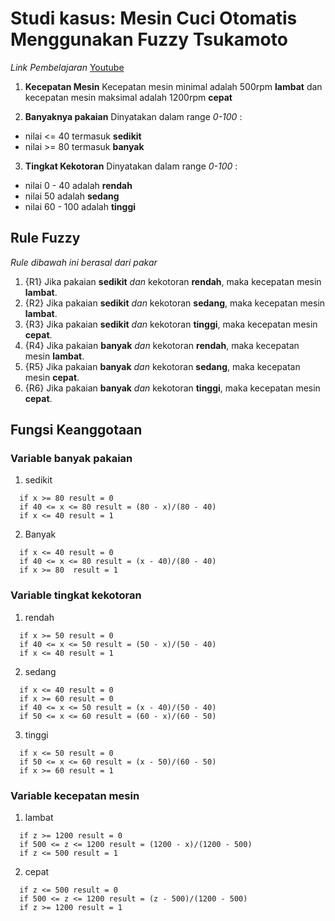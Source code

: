 # Studi kasus: Mesin Cuci Otomatis Menggunakan Fuzzy Tsukamoto

*Link Pembelajaran*  [Youtube](http://www.youtube.com/watch?v=aAjSFo0SXhg)


1. **Kecepatan Mesin**
Kecepatan mesin minimal adalah 500rpm **lambat** dan kecepatan mesin maksimal adalah 1200rpm **cepat**

2. **Banyaknya pakaian**
Dinyatakan dalam range *0-100* :
  * nilai <= 40 termasuk **sedikit**
  * nilai >= 80 termasuk **banyak**

3. **Tingkat Kekotoran**
Dinyatakan dalam range *0-100* :
  * nilai 0 - 40 adalah **rendah**
  * nilai 50 adalah **sedang**
  * nilai 60 - 100 adalah **tinggi**

## Rule Fuzzy
*Rule dibawah ini berasal dari pakar*

1. {R1} Jika pakaian **sedikit** *dan* kekotoran **rendah**, maka kecepatan mesin **lambat**.
2. {R2} Jika pakaian **sedikit** *dan* kekotoran **sedang**, maka kecepatan mesin **lambat**.
3. {R3} Jika pakaian **sedikit** *dan* kekotoran **tinggi**, maka kecepatan mesin **cepat**.
4. {R4} Jika pakaian **banyak** *dan* kekotoran **rendah**, maka kecepatan mesin **lambat**.
5. {R5} Jika pakaian **banyak** *dan* kekotoran **sedang**, maka kecepatan mesin **cepat**.
6. {R6} Jika pakaian **banyak** *dan* kekotoran **tinggi**, maka kecepatan mesin **cepat**.


## Fungsi Keanggotaan
### Variable banyak pakaian

1. sedikit
```Pseudo Code
  if x >= 80 result = 0
  if 40 <= x <= 80 result = (80 - x)/(80 - 40)
  if x <= 40 result = 1
```

2. Banyak
```Pseudo Code
  if x <= 40 result = 0
  if 40 <= x <= 80 result = (x - 40)/(80 - 40)
  if x >= 80  result = 1
```

### Variable tingkat kekotoran

1. rendah
```Pseudo Code
  if x >= 50 result = 0
  if 40 <= x <= 50 result = (50 - x)/(50 - 40)
  if x <= 40 result = 1
```

2. sedang
```Pseudo Code
  if x <= 40 result = 0
  if x >= 60 result = 0
  if 40 <= x <= 50 result = (x - 40)/(50 - 40)
  if 50 <= x <= 60 result = (60 - x)/(60 - 50)
```

3. tinggi
```Pseudo Code
  if x <= 50 result = 0
  if 50 <= x <= 60 result = (x - 50)/(60 - 50)
  if x >= 60 result = 1
```

### Variable kecepatan mesin

1. lambat
```Pseudo Code
  if z >= 1200 result = 0
  if 500 <= z <= 1200 result = (1200 - x)/(1200 - 500)
  if z <= 500 result = 1
```

2. cepat
```Pseudo Code
  if z <= 500 result = 0
  if 500 <= z <= 1200 result = (z - 500)/(1200 - 500)
  if z >= 1200 result = 1
```
